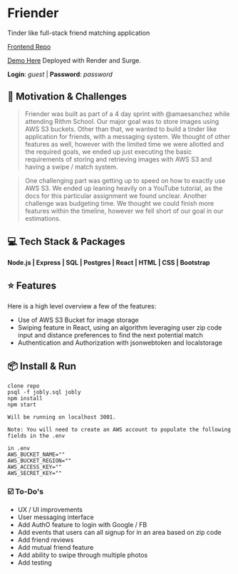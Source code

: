 # Friender

Tinder like full-stack friend matching application

[Frontend Repo](https://github.com/chalonlubin/friender-frontend)

[Demo Here](https://friender-ccl.surge.sh/) Deployed with Render and Surge.

**Login**: _guest_ | **Password**: _password_

## 🧐 Motivation & Challenges

> Friender was built as part of a 4 day sprint with @amaesanchez while attending Rithm School. Our major goal was to store images using AWS S3 buckets. 
> Other than that, we wanted to build a tinder like application for friends, with a messaging system. We thought of other features as well, however with the limited time we were allotted and the required goals, we ended up just executing the basic requirements of storing and retrieving images with AWS S3 and having a swipe / match system. 

> One challenging part was getting up to speed on how to exactly use AWS S3. We ended up leaning heavily on a YouTube tutorial, as the docs for this particular assignment we found unclear. Another challenge was budgeting time. We thought we could finish more features within the timeline, however we fell short of our goal in our estimations. 

## 💻 Tech Stack & Packages

**Node.js | Express | SQL | Postgres | React | HTML | CSS | Bootstrap**

## ⭐️ Features

Here is a high level overview a few of the features:

- Use of AWS S3 Bucket for image storage
- Swiping feature in React, using an algorithm leveraging user zip code input and distance preferences to find the next potential match
- Authentication and Authorization with jsonwebtoken and localstorage

## 📦 Install & Run

```
clone repo
psql -f jobly.sql jobly
npm install
npm start

Will be running on localhost 3001.

Note: You will need to create an AWS account to populate the following fields in the .env

in .env
AWS_BUCKET_NAME=""
AWS_BUCKET_REGION=""
AWS_ACCESS_KEY=""
AWS_SECRET_KEY=""

```


### ☑️ To-Do's
- UX / UI improvements
- User messaging interface
- Add AuthO feature to login with Google / FB
- Add events that users can all signup for in an area based on zip code
- Add friend reviews
- Add mutual friend feature
- Add ability to swipe through multiple photos
- Add testing
